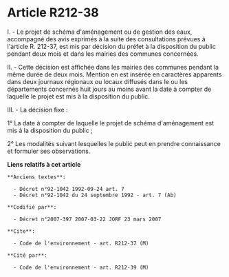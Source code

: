 # Article R212-38

I. - Le projet de schéma d'aménagement ou de gestion des eaux, accompagné des avis exprimés à la suite des consultations
prévues à l'article R. 212-37, est mis par décision du préfet à la disposition du public pendant deux mois et dans les
mairies des communes concernées.

II. - Cette décision est affichée dans les mairies des communes pendant la même durée de deux mois. Mention en est insérée en
caractères apparents dans deux journaux régionaux ou locaux diffusés dans le ou les départements concernés huit jours au
moins avant la date à compter de laquelle le projet est mis à la disposition du public.

III. - La décision fixe :

1° La date à compter de laquelle le projet de schéma d'aménagement est mis à la disposition du public ;

2° Les modalités suivant lesquelles le public peut en prendre connaissance et formuler ses observations.

**Liens relatifs à cet article**

	**Anciens textes**:

	  - Décret n°92-1042 1992-09-24 art. 7
	  - Décret n°92-1042 du 24 septembre 1992 - art. 7 (Ab)

	**Codifié par**:

	  - Décret n°2007-397 2007-03-22 JORF 23 mars 2007

	**Cite**:

	  - Code de l'environnement - art. R212-37 (M)

	**Cité par**:

	  - Code de l'environnement - art. R212-39 (M)
